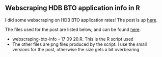 ## Webscraping HDB BTO application info in R

I did some webscraping on HDB BTO application rates! The post is up [here](https://clemwgk.github.io/bto-analysis/).

The files used for the post are listed below, and can be found [here](https://github.com/clemwgk/clemwgk.github.io/tree/master/2020-09-webscraping-bto).
* webscraping-bto-info - 17 09 20.R. This is the R script used
* The other files are png files produced by the script. I use the small versions for the post, otherwise the size gets a bit overbearing
